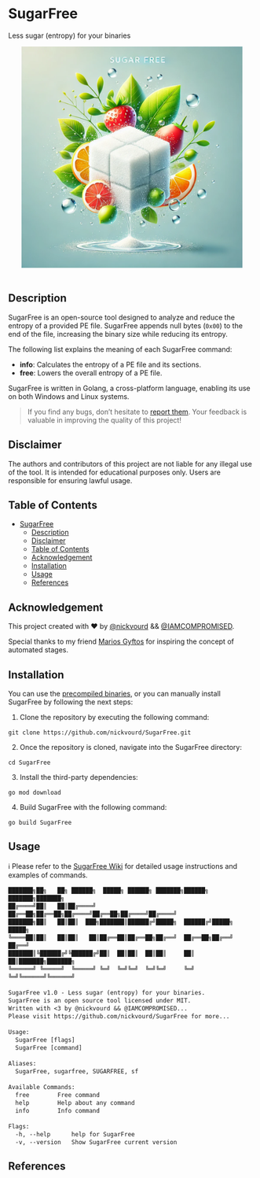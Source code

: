 # SugarFree

Less sugar (entropy) for your binaries

<p align="center">
  <img width="450" height="450" src="/Pictures/Logo.png"><br /><br />
  <!--<img alt="GitHub License" src="https://img.shields.io/github/license/nickvourd/SugarFree?style=social&logo=GitHub&logoColor=purple">
   <img alt="Static Badge" src="https://img.shields.io/badge/Version-1.0%20(Zero Calories)-red?link=https%3A%2F%2Fgithub.com%2Fnickvourd%2FSugarFree%2Freleases">
  <img alt="GitHub Repo stars" src="https://img.shields.io/github/stars/nickvourd/SugarFree?logoColor=yellow">
  <img alt="GitHub forks" src="https://img.shields.io/github/forks/nickvourd/SugarFree?logoColor=red">
  <img alt="GitHub watchers" src="https://img.shields.io/github/watchers/nickvourd/SugarFree?logoColor=blue">
  <img alt="GitHub contributors" src="https://img.shields.io/github/contributors/nickvourd/SugarFree?style=social&logo=GitHub&logoColor=green">-->
</p>

## Description

SugarFree is an open-source tool designed to analyze and reduce the entropy of a provided PE file. SugarFree appends null bytes (`0x00`) to the end of the file, increasing the binary size while reducing its entropy.

The following list explains the meaning of each SugarFree command:

- **info**: Calculates the entropy of a PE file and its sections.
- **free**: Lowers the overall entropy of a PE file.

SugarFree is written in Golang, a cross-platform language, enabling its use on both Windows and Linux systems.

> If you find any bugs, don’t hesitate to [report them](https://github.com/nickvourd/SugarFree/issues). Your feedback is valuable in improving the quality of this project!

## Disclaimer

The authors and contributors of this project are not liable for any illegal use of the tool. It is intended for educational purposes only. Users are responsible for ensuring lawful usage.

## Table of Contents
- [SugarFree](#sugarfree)
  - [Description](#description)
  - [Disclaimer](#disclaimer)
  - [Table of Contents](#table-of-contents)
  - [Acknowledgement](#acknowledgement)
  - [Installation](#installation)
  - [Usage](#usage)
  - [References](#references)

## Acknowledgement

This project created with :heart: by [@nickvourd](https://x.com/nickvourd) && [@IAMCOMPROMISED](https://x.com/IAMCOMPROMISED).

Special thanks to my friend [Marios Gyftos](https://www.linkedin.com/in/marios-gyftos-a6b62122/) for inspiring the concept of automated stages.

## Installation

You can use the [precompiled binaries](https://github.com/nickvourd/SugarFree/releases), or you can manually install SugarFree by following the next steps:

1) Clone the repository by executing the following command:

```
git clone https://github.com/nickvourd/SugarFree.git
```

2) Once the repository is cloned, navigate into the SugarFree directory:

```
cd SugarFree
```

3) Install the third-party dependencies:

```
go mod download
```

4) Build SugarFree with the following command:

```
go build SugarFree
```

## Usage

:information_source: Please refer to the [SugarFree Wiki](https://github.com/nickvourd/SugarFree/wiki) for detailed usage instructions and examples of commands.

```
███████╗██╗   ██╗ ██████╗  █████╗ ██████╗ ███████╗██████╗ ███████╗███████╗
██╔════╝██║   ██║██╔════╝ ██╔══██╗██╔══██╗██╔════╝██╔══██╗██╔════╝██╔════╝
███████╗██║   ██║██║  ███╗███████║██████╔╝█████╗  ██████╔╝█████╗  █████╗  
╚════██║██║   ██║██║   ██║██╔══██║██╔══██╗██╔══╝  ██╔══██╗██╔══╝  ██╔══╝  
███████║╚██████╔╝╚██████╔╝██║  ██║██║  ██║██║     ██║  ██║███████╗███████╗
╚══════╝ ╚═════╝  ╚═════╝ ╚═╝  ╚═╝╚═╝  ╚═╝╚═╝     ╚═╝  ╚═╝╚══════╝╚══════╝                                                        

SugarFree v1.0 - Less sugar (entropy) for your binaries.
SugarFree is an open source tool licensed under MIT.
Written with <3 by @nickvourd && @IAMCOMPROMISED...
Please visit https://github.com/nickvourd/SugarFree for more...

Usage:
  SugarFree [flags]
  SugarFree [command]

Aliases:
  SugarFree, sugarfree, SUGARFREE, sf

Available Commands:
  free        Free command
  help        Help about any command
  info        Info command

Flags:
  -h, --help      help for SugarFree
  -v, --version   Show SugarFree current version
```

## References